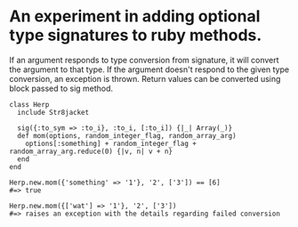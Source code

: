 An experiment in adding optional type signatures to ruby methods.
================================================================

If an argument responds to type conversion from signature, it will convert the argument to that type.
If the argument doesn't respond to the given type conversion, an exception is thrown.
Return values can be converted using block passed to sig method.

    class Herp
      include Str8jacket

      sig({:to_sym => :to_i}, :to_i, [:to_i]) {|_| Array(_)}
      def mom(options, random_integer_flag, random_array_arg)
        options[:something] + random_integer_flag + random_array_arg.reduce(0) {|v, n| v + n}
      end
    end

    Herp.new.mom({'something' => '1'}, '2', ['3']) == [6]
    #=> true

    Herp.new.mom({['wat'] => '1'}, '2', ['3'])
    #=> raises an exception with the details regarding failed conversion
